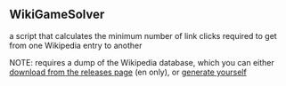 ## WikiGameSolver

a script that calculates the minimum number of link clicks required to get from one Wikipedia entry to another

NOTE: requires a dump of the Wikipedia database, which you can either [download from the releases page](https://github.com/spaceface777/WikiGameSolver/releases) (en only), or [generate yourself](db_gen/)
